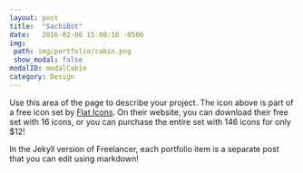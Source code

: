 ```yaml
---
layout: post
title:  "SachiBot"
date:   2016-02-06 15:08:10 -0500
img: 
 path: img/portfolio/cabin.png
 show_modal: false
modalID: modalCabin
category: Design
---
```

Use this area of the page to describe your project. The icon above is part of a free icon set by [Flat Icons][flat-icons-link]. On their website, you can download their free set with 16 icons, or you can purchase the entire set with 146 icons for only $12!

In the Jekyll version of Freelancer, each portfolio item is a separate post that you can edit using markdown!

[flat-icons-link]: https://sellfy.com/p/8Q9P/jV3VZ/